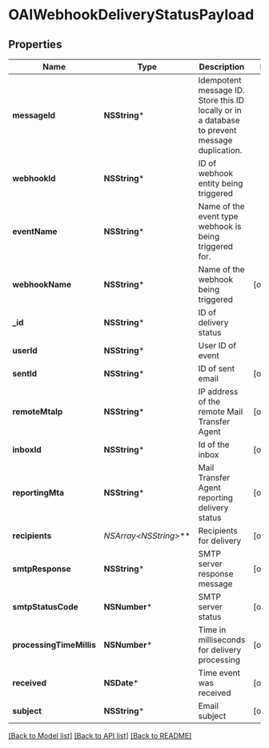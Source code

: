 # OAIWebhookDeliveryStatusPayload

## Properties
Name | Type | Description | Notes
------------ | ------------- | ------------- | -------------
**messageId** | **NSString*** | Idempotent message ID. Store this ID locally or in a database to prevent message duplication. | 
**webhookId** | **NSString*** | ID of webhook entity being triggered | 
**eventName** | **NSString*** | Name of the event type webhook is being triggered for. | 
**webhookName** | **NSString*** | Name of the webhook being triggered | [optional] 
**_id** | **NSString*** | ID of delivery status | 
**userId** | **NSString*** | User ID of event | 
**sentId** | **NSString*** | ID of sent email | [optional] 
**remoteMtaIp** | **NSString*** | IP address of the remote Mail Transfer Agent | [optional] 
**inboxId** | **NSString*** | Id of the inbox | [optional] 
**reportingMta** | **NSString*** | Mail Transfer Agent reporting delivery status | [optional] 
**recipients** | **NSArray&lt;NSString*&gt;*** | Recipients for delivery | [optional] 
**smtpResponse** | **NSString*** | SMTP server response message | [optional] 
**smtpStatusCode** | **NSNumber*** | SMTP server status | [optional] 
**processingTimeMillis** | **NSNumber*** | Time in milliseconds for delivery processing | [optional] 
**received** | **NSDate*** | Time event was received | [optional] 
**subject** | **NSString*** | Email subject | [optional] 

[[Back to Model list]](../README#documentation-for-models) [[Back to API list]](../README#documentation-for-api-endpoints) [[Back to README]](../README)


